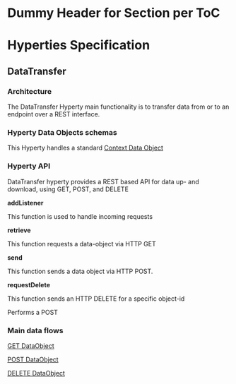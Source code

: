 Dummy Header for Section per ToC
================================

Hyperties Specification
=======================

DataTransfer
-------------------

### Architecture

The DataTransfer Hyperty main functionality is to transfer data from or to an endpoint over a REST interface.

### Hyperty Data Objects schemas

This Hyperty handles a standard [Context Data Object](https://github.com/reTHINK-project/architecture/tree/master/docs/datamodel/context)

### Hyperty API

DataTransfer hyperty provides a REST based API for data up- and download, using GET, POST, and DELETE

**addListener**

This function is used to handle incoming requests

**retrieve**

This function requests a data-object via HTTP GET

**send**

This function sends a data object via HTTP POST.

**requestDelete**

This function sends an HTTP DELETE for a specific object-id

Performs a POST

### Main data flows

[GET DataObject]()

[POST DataObject]()

[DELETE DataObject]()
